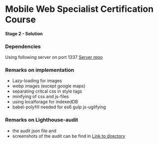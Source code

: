 # Mobile Web Specialist Certification Course

#### Stage 2 - Solution

### Dependencies

Using following server on port 1337
[Server repo](https://github.com/udacity/mws-restaurant-stage-2)

### Remarks on implementation

* Lazy-loading for images
* webp images (except google maps)
* separating critcal css in style tags
* minifying of css and js-files
* using localforage for indexedDB
* babel-polyfill needed for es6 gulp js-uglifying

### Remarks on Lighthouse-audit

* the audit json file and
* screenshots of the audit
  can be find in [Link to directory](/audit_info)
